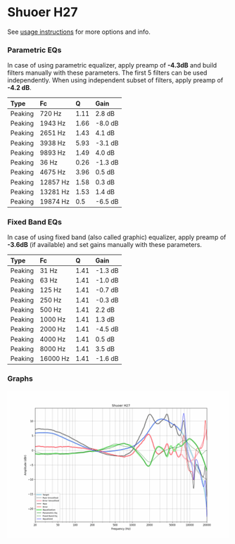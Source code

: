 # Shuoer H27
See [usage instructions](https://github.com/jaakkopasanen/AutoEq#usage) for more options and info.

### Parametric EQs
In case of using parametric equalizer, apply preamp of **-4.3dB** and build filters manually
with these parameters. The first 5 filters can be used independently.
When using independent subset of filters, apply preamp of **-4.2 dB**.

| Type    | Fc       |    Q | Gain    |
|:--------|:---------|:-----|:--------|
| Peaking | 720 Hz   | 1.11 | 2.8 dB  |
| Peaking | 1943 Hz  | 1.66 | -8.0 dB |
| Peaking | 2651 Hz  | 1.43 | 4.1 dB  |
| Peaking | 3938 Hz  | 5.93 | -3.1 dB |
| Peaking | 9893 Hz  | 1.49 | 4.0 dB  |
| Peaking | 36 Hz    | 0.26 | -1.3 dB |
| Peaking | 4675 Hz  | 3.96 | 0.5 dB  |
| Peaking | 12857 Hz | 1.58 | 0.3 dB  |
| Peaking | 13281 Hz | 1.53 | 1.4 dB  |
| Peaking | 19874 Hz | 0.5  | -6.5 dB |

### Fixed Band EQs
In case of using fixed band (also called graphic) equalizer, apply preamp of **-3.6dB**
(if available) and set gains manually with these parameters.

| Type    | Fc       |    Q | Gain    |
|:--------|:---------|:-----|:--------|
| Peaking | 31 Hz    | 1.41 | -1.3 dB |
| Peaking | 63 Hz    | 1.41 | -1.0 dB |
| Peaking | 125 Hz   | 1.41 | -0.7 dB |
| Peaking | 250 Hz   | 1.41 | -0.3 dB |
| Peaking | 500 Hz   | 1.41 | 2.2 dB  |
| Peaking | 1000 Hz  | 1.41 | 1.3 dB  |
| Peaking | 2000 Hz  | 1.41 | -4.5 dB |
| Peaking | 4000 Hz  | 1.41 | 0.5 dB  |
| Peaking | 8000 Hz  | 1.41 | 3.5 dB  |
| Peaking | 16000 Hz | 1.41 | -1.6 dB |

### Graphs
![](./Shuoer%20H27.png)